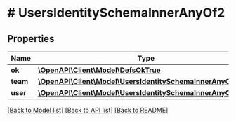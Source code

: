 # # UsersIdentitySchemaInnerAnyOf2

## Properties

Name | Type | Description | Notes
------------ | ------------- | ------------- | -------------
**ok** | [**\OpenAPI\Client\Model\DefsOkTrue**](DefsOkTrue.md) |  |
**team** | [**\OpenAPI\Client\Model\UsersIdentitySchemaInnerAnyOfTeam**](UsersIdentitySchemaInnerAnyOfTeam.md) |  |
**user** | [**\OpenAPI\Client\Model\UsersIdentitySchemaInnerAnyOf2User**](UsersIdentitySchemaInnerAnyOf2User.md) |  |

[[Back to Model list]](../../README.md#models) [[Back to API list]](../../README.md#endpoints) [[Back to README]](../../README.md)
